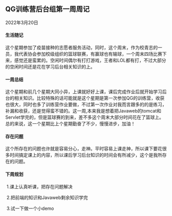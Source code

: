 ## QG训练营后台组第一周周记

2022年3月20日

#### 生活随记

​      这个星期参加了疫苗接种的志愿者服务活动，同时，这个周末，作为校青志的一员，我代表协会参加校级组织的篮球联赛，有赢球也有输球，一个周末四场比赛下来，感觉还是蛮累的。空闲时间偶尔有打打游戏，王者和LOL都有打，不过大部分的空闲时间还是花在学习后台相关知识的上。

#### 一周总结

​        这个星期和前几个星期大同小异，上课就好好上课，课后完成作业后就开始学习后台的相关知识。比较特殊的话可能就是这个星期是第一次参加QG的训练营，收获也很大，同时也多了训练营作业要做，不过第一次作业对我而言跟多的的是练习，补漏和收获，还是觉得蛮不错的。这一周,本来我是想着把Javaweb的tomcat和Servlet学完的，但是篮球赛的到来，差不多这个周末大部分时间花在了篮球上。总的来说，这一个星期比上个星期勤奋了不少，慢慢进步，加油！

#### 存在问题

​		这个所存在的问题也许就是容易分心，走神。平时容易上课走神，所以课下要花很多时间搞定课上的内容，所以课后学习后台知识的时间会有所减少，这个是我所存在的问题。

#### 下周规划

​		1.课上认真听课，把存在问题解决

​		2.把前端的知识和Javaweb剩余知识学完

​		3.试一下做一个小demo
